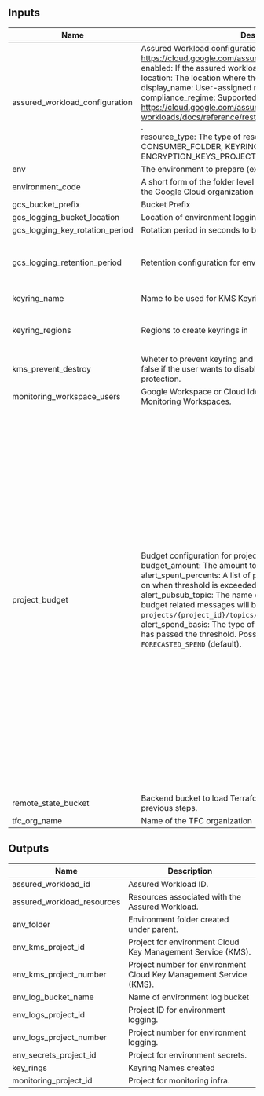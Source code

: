 <!-- BEGINNING OF PRE-COMMIT-TERRAFORM DOCS HOOK -->
## Inputs

| Name | Description | Type | Default | Required |
|------|-------------|------|---------|:--------:|
| assured\_workload\_configuration | Assured Workload configuration. See https://cloud.google.com/assured-workloads ."<br>  enabled: If the assured workload should be created.<br>  location: The location where the workload will be created.<br>  display\_name: User-assigned resource display name.<br>  compliance\_regime: Supported Compliance Regimes. See https://cloud.google.com/assured-workloads/docs/reference/rest/Shared.Types/ComplianceRegime .<br>  resource\_type: The type of resource. One of CONSUMER\_FOLDER, KEYRING, or ENCRYPTION\_KEYS\_PROJECT. | <pre>object({<br>    enabled           = optional(bool, false)<br>    location          = optional(string, "us-central1")<br>    display_name      = optional(string, "FEDRAMP-MODERATE")<br>    compliance_regime = optional(string, "FEDRAMP_MODERATE")<br>    resource_type     = optional(string, "CONSUMER_FOLDER")<br>  })</pre> | `{}` | no |
| env | The environment to prepare (ex. development) | `string` | n/a | yes |
| environment\_code | A short form of the folder level resources (environment) within the Google Cloud organization (ex. d). | `string` | n/a | yes |
| gcs\_bucket\_prefix | Bucket Prefix | `string` | `"bkt"` | no |
| gcs\_logging\_bucket\_location | Location of environment logging bucket | `string` | `"us-central1"` | no |
| gcs\_logging\_key\_rotation\_period | Rotation period in seconds to be used for KMS Key | `string` | `"7776000s"` | no |
| gcs\_logging\_retention\_period | Retention configuration for environment logging bucket | <pre>object({<br>    is_locked             = bool<br>    retention_period_days = number<br>  })</pre> | `null` | no |
| keyring\_name | Name to be used for KMS Keyring | `string` | `"sample-keyring"` | no |
| keyring\_regions | Regions to create keyrings in | `list(string)` | <pre>[<br>  "us-central1",<br>  "us-east4"<br>]</pre> | no |
| kms\_prevent\_destroy | Wheter to prevent keyring and keys destruction. Must be set to false if the user wants to disable accidental terraform deletions protection. | `bool` | `true` | no |
| monitoring\_workspace\_users | Google Workspace or Cloud Identity group that have access to Monitoring Workspaces. | `string` | n/a | yes |
| project\_budget | Budget configuration for projects.<br>  budget\_amount: The amount to use as the budget.<br>  alert\_spent\_percents: A list of percentages of the budget to alert on when threshold is exceeded.<br>  alert\_pubsub\_topic: The name of the Cloud Pub/Sub topic where budget related messages will be published, in the form of `projects/{project_id}/topics/{topic_id}`.<br>  alert\_spend\_basis: The type of basis used to determine if spend has passed the threshold. Possible choices are `CURRENT_SPEND` or `FORECASTED_SPEND` (default). | <pre>object({<br>    base_network_budget_amount                  = optional(number, 1000)<br>    base_network_alert_spent_percents           = optional(list(number), [1.2])<br>    base_network_alert_pubsub_topic             = optional(string, null)<br>    base_network_budget_alert_spend_basis       = optional(string, "FORECASTED_SPEND")<br>    restricted_network_budget_amount            = optional(number, 1000)<br>    restricted_network_alert_spent_percents     = optional(list(number), [1.2])<br>    restricted_network_alert_pubsub_topic       = optional(string, null)<br>    restricted_network_budget_alert_spend_basis = optional(string, "FORECASTED_SPEND")<br>    monitoring_budget_amount                    = optional(number, 1000)<br>    monitoring_alert_spent_percents             = optional(list(number), [1.2])<br>    monitoring_alert_pubsub_topic               = optional(string, null)<br>    monitoring_budget_alert_spend_basis         = optional(string, "FORECASTED_SPEND")<br>    secret_budget_amount                        = optional(number, 1000)<br>    secret_alert_spent_percents                 = optional(list(number), [1.2])<br>    secret_alert_pubsub_topic                   = optional(string, null)<br>    secret_budget_alert_spend_basis             = optional(string, "FORECASTED_SPEND")<br>    kms_budget_amount                           = optional(number, 1000)<br>    kms_alert_spent_percents                    = optional(list(number), [1.2])<br>    kms_alert_pubsub_topic                      = optional(string, null)<br>    kms_budget_alert_spend_basis                = optional(string, "FORECASTED_SPEND")<br>    logging_budget_amount                       = optional(number, 1000)<br>    logging_alert_spent_percents                = optional(list(number), [1.2])<br>    logging_alert_pubsub_topic                  = optional(string, null)<br>    logging_budget_alert_spend_basis            = optional(string, "FORECASTED_SPEND")<br>  })</pre> | `{}` | no |
| remote\_state\_bucket | Backend bucket to load Terraform Remote State Data from previous steps. | `string` | n/a | yes |
| tfc\_org\_name | Name of the TFC organization | `string` | n/a | yes |

## Outputs

| Name | Description |
|------|-------------|
| assured\_workload\_id | Assured Workload ID. |
| assured\_workload\_resources | Resources associated with the Assured Workload. |
| env\_folder | Environment folder created under parent. |
| env\_kms\_project\_id | Project for environment Cloud Key Management Service (KMS). |
| env\_kms\_project\_number | Project number for environment Cloud Key Management Service (KMS). |
| env\_log\_bucket\_name | Name of environment log bucket |
| env\_logs\_project\_id | Project ID for environment logging. |
| env\_logs\_project\_number | Project number for environment logging. |
| env\_secrets\_project\_id | Project for environment secrets. |
| key\_rings | Keyring Names created |
| monitoring\_project\_id | Project for monitoring infra. |

<!-- END OF PRE-COMMIT-TERRAFORM DOCS HOOK -->
